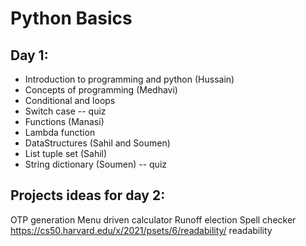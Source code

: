 # Python Basics

## Day 1:

- Introduction to programming and python (Hussain)
- Concepts of programming (Medhavi)
- Conditional and loops
- Switch case
  -- quiz
- Functions (Manasi)
- Lambda function
- DataStructures (Sahil and Soumen)
- List tuple set (Sahil)
- String dictionary (Soumen)
  -- quiz

## Projects ideas for day 2:

OTP generation
Menu driven calculator
Runoff election
Spell checker
https://cs50.harvard.edu/x/2021/psets/6/readability/ readability

